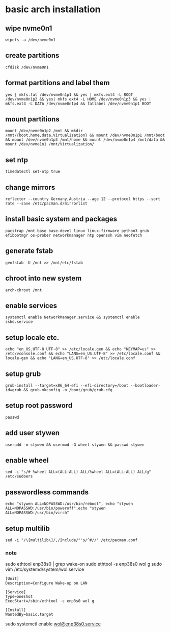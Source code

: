 # basic arch installation
## wipe nvme0n1
```wipefs -a /dev/nvme0n1```

## create partitions
```cfdisk /dev/nvme0n1```

## format partitions and label them
```yes | mkfs.fat /dev/nvme0n1p1 && yes | mkfs.ext4 -L ROOT /dev/nvme0n1p2 && yes| mkfs.ext4 -L HOME /dev/nvme0n1p3 && yes | mkfs.ext4 -L DATA /dev/nvme0n1p4 && fatlabel /dev/nvme0n1p1 BOOT```

## mount partitions
```mount /dev/nvme0n1p2 /mnt && mkdir /mnt/{boot,home,data,Virtualization} && mount /dev/nvme0n1p1 /mnt/boot && mount /dev/nvme0n1p3 /mnt/home && mount /dev/nvme0n1p4 /mnt/data && mount /dev/nvme1n1 /mnt/Virtualization/```

## set ntp
```timedatectl set-ntp true```

## change mirrors
```reflector --country Germany,Austria --age 12 --protocol https --sort rate --save /etc/pacman.d/mirrorlist```

## install basic system and packages
```pacstrap /mnt base base-devel linux linux-firmware python3 grub efibootmgr os-prober networkmanager ntp openssh vim neofetch```

## generate fstab
```genfstab -U /mnt >> /mnt/etc/fstab```

## chroot into new system
```arch-chroot /mnt```

## enable services
```systemctl enable NetworkManager.service && systemctl enable sshd.service```

## setup locale etc.
```echo "en_US.UTF-8 UTF-8" >> /etc/locale.gen && echo "KEYMAP=us" >> /etc/vconsole.conf && echo "LANG=en_US.UTF-8" >> /etc/locale.conf && locale-gen && echo "LANG=en_US.UTF-8" >> /etc/locale.conf```

## setup grub
```grub-install --target=x86_64-efi --efi-directory=/boot --bootloader-id=grub && grub-mkconfig -o /boot/grub/grub.cfg```

## setup root password
```passwd```

## add user stywen
```useradd -m stywen && usermod -G wheel stywen && passwd stywen```

## enable wheel
```sed -i "s/# %wheel ALL=(ALL:ALL) ALL/%wheel ALL=(ALL:ALL) ALL/g" /etc/sudoers```

## passwordless commands
```echo "stywen ALL=NOPASSWD:/usr/bin/reboot", echo "stywen ALL=NOPASSWD:/usr/bin/poweroff",echo "stywen ALL=NOPASSWD:/usr/bin/virsh"```

## setup multilib
```sed -i "/\[multilib\]/,/Include/"'s/^#//' /etc/pacman.conf```

### note

sudo ethtool enp38s0 | grep wake-on
sudo ethtool -s enp38s0 wol g
sudo vim /etc/systemd/system/wol.service
```
[Unit]
Description=Configure Wake-up on LAN

[Service]
Type=oneshot
ExecStart=/sbin/ethtool -s enp3s0 wol g

[Install]
WantedBy=basic.target
```

sudo systemctl enable wol@enp38s0.service
